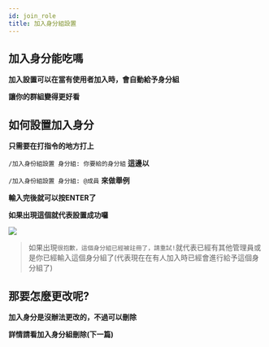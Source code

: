 ```yaml
---
id: join_role
title: 加入身分組設置
---
```


## 加入身分能吃嗎
**加入設置可以在當有使用者加入時，會自動給予身分組**

**讓你的群組變得更好看**

## 如何設置加入身分
**只需要在打指令的地方打上**

`/加入身份組設置 身分組: 你要給的身分組`
**這邊以**

`/加入身份組設置 身分組: @成員`
**來做舉例**

**輸入完後就可以按ENTER了**

**如果出現這個就代表設置成功囉**

![](https://media.discordapp.net/attachments/986161213727723520/988261514593062962/2022-06-20_095810.png)
> 如果出現`很抱歉，這個身分組已經被註冊了，請重試!`就代表已經有其他管理員或是你已經輸入這個身分組了(代表現在在有人加入時已經會進行給予這個身分組了)

## 那要怎麼更改呢?

**加入身分是沒辦法更改的，不過可以刪除**

**詳情請看加入身分組刪除(下一篇)**
